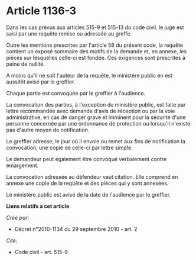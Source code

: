 # Article 1136-3

Dans les cas prévus aux articles 515-9 et 515-13 du code civil, le juge est saisi par une requête remise ou adressée au
greffe. 

Outre les mentions prescrites par l'article 58 du présent code, la requête contient un exposé sommaire des motifs de la
demande et, en annexe, les pièces sur lesquelles celle-ci est fondée. Ces exigences sont prescrites à peine de nullité. 

A moins qu'il ne soit l'auteur de la requête, le ministère public en est aussitôt avisé par le greffier. 

Chaque partie est convoquée par le greffier à l'audience. 

La convocation des parties, à l'exception du ministère public, est faite par lettre recommandée avec demande d'avis de
réception ou par la voie administrative, en cas de danger grave et imminent pour la sécurité d'une personne concernée par une
ordonnance de protection ou lorsqu'il n'existe pas d'autre moyen de notification. 

Le greffier adresse, le jour où il envoie ou remet aux fins de notification la convocation, une copie de celle-ci par lettre
simple. 

Le demandeur peut également être convoqué verbalement contre émargement. 

La convocation adressée au défendeur vaut citation. Elle comprend en annexe une copie de la requête et des pièces qui y sont
annexées. 

Le ministère public est avisé de la date de l'audience par le greffier.

**Liens relatifs à cet article**

_Créé par_:

  - Décret n°2010-1134 du 29 septembre 2010 - art. 2

_Cite_:

  - Code civil - art. 515-9

